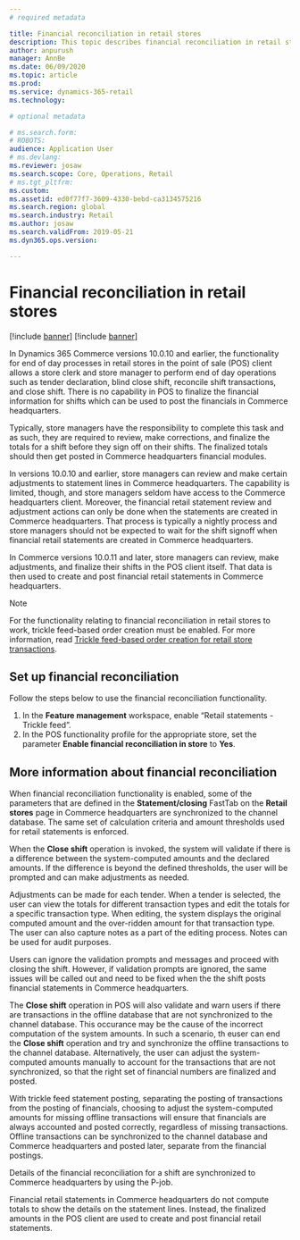 ```yaml
---
# required metadata

title: Financial reconciliation in retail stores
description: This topic describes financial reconciliation in retail stores for POS for Dynamics 365 Commerce.
author: anpurush
manager: AnnBe
ms.date: 06/09/2020
ms.topic: article
ms.prod: 
ms.service: dynamics-365-retail
ms.technology: 

# optional metadata

# ms.search.form: 
# ROBOTS: 
audience: Application User
# ms.devlang: 
ms.reviewer: josaw
ms.search.scope: Core, Operations, Retail
# ms.tgt_pltfrm: 
ms.custom: 
ms.assetid: ed0f77f7-3609-4330-bebd-ca3134575216
ms.search.region: global
ms.search.industry: Retail
ms.author: josaw
ms.search.validFrom: 2019-05-21
ms.dyn365.ops.version: 

---
```


# Financial reconciliation in retail stores

[!include [banner](includes/banner.md)]
[!include [banner](../includes/preview-banner.md)]

In Dynamics 365 Commerce versions 10.0.10 and earlier, the functionality for end of day processes in retail stores in the point of sale (POS) client allows a store clerk and store manager to perform end of day operations such as tender declaration, blind close shift, reconcile shift transactions, and close shift. There is no capability in POS to finalize the financial information for shifts which can  be used to post the financials in Commerce headquarters. 

Typically, store managers have the responsibility to complete this task and as such, they are required to review, make corrections, and finalize the totals for a shift before they sign off on their shifts. The finalized totals should then get posted in Commerce headquarters financial modules. 

In versions 10.0.10 and earlier, store managers can review and make certain adjustments to statement lines in Commerce headquarters. The capability is limited, though, and store managers seldom have access to the Commerce headquarters client. Moreover, the financial retail statement review and adjustment actions can only be done when the statements are created in Commerce headquarters. That process is typically a nightly process and store managers should not be expected to wait for the shift signoff when financial retail statements are created in Commerce headquarters. 

In Commerce versions 10.0.11 and later, store managers can review, make adjustments, and finalize their shifts in the POS client itself. That data is then used to create and post financial retail statements in Commerce headquarters.  

> [!NOTE]
> For the functionality relating to financial reconciliation in retail stores to work, trickle feed-based order creation must be enabled. For more information, read [Trickle feed-based order creation for retail store transactions](trickle-feed.md). 
  
## Set up financial reconciliation

Follow the steps below to use the financial reconciliation functionality.

1. In the **Feature management** workspace, enable “Retail statements - Trickle feed”.
1. In the POS functionality profile for the appropriate store, set the parameter **Enable financial reconciliation in store** to **Yes**.

## More information about financial reconciliation
When financial reconciliation functionality is enabled, some of the parameters that are defined in the **Statement/closing** FastTab on the **Retail stores** page in Commerce headquarters are synchronized to the channel database. The same set of calculation criteria and amount thresholds used for retail statements is enforced.

When the **Close shift** operation is invoked, the system will validate if there is a difference between the system-computed amounts and the declared amounts. If the difference is beyond the defined thresholds, the user will be prompted and can make adjustments as needed. 

Adjustments can be made for each tender. When a tender is selected, the user can view the totals for different transaction types and edit the totals for a specific transaction type. When editing, the system displays the original computed amount and the over-ridden amount for that transaction type. The user can also capture notes as a part of the editing process. Notes can be used for audit purposes.  

Users can ignore the validation prompts and messages and proceed with closing the shift. However, if validation prompts are ignored, the same issues will be called out and need to be fixed when the the shift posts financial statements in Commerce headquarters. 

The **Close shift** operation in POS will also validate and warn users if there are transactions in the offline database that are not synchronized to the channel database. This occurance may be the cause of the incorrect computation of the system amounts. In such a scenario, th euser can end the **Close shift** operation and try and synchronize the offline transactions to the channel database. Alternatively, the user can adjust the system-computed amounts manually to account for the transactions that are not synchronized, so that the right set of financial numbers are finalized and posted. 	

With trickle feed statement posting, separating the posting of transactions from the posting of financials, choosing to adjust the system-computed amounts for missing offline transactions will ensure that financials are always accounted and posted correctly, regardless of missing transactions. Offline transactions can be synchronized to the channel database and Commerce headquarters and posted later, separate from the financial postings. 

Details of the financial reconciliation for a shift are synchronized to Commerce headquarters by using the P-job.

Financial retail statements in Commerce headquarters do not compute totals to show the details on the statement lines. Instead, the finalized amounts in the POS client are used to create and post financial retail statements.
